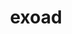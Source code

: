 ---
title: exoad
github: https://github.com/exoad
mode: dark
score: 99.7
transition: 2.8s
archetype:
- Innovative
- Little Bit of Everything
- Badges | Tags | Icons
- Editor’s Choice
---